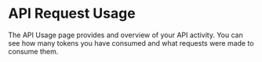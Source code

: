 # API Request Usage

The API Usage page provides and overview of your API activity. You can see how many tokens you have consumed
and what requests were made to consume them. 
